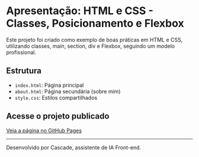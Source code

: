 # Apresentação: HTML e CSS - Classes, Posicionamento e Flexbox

Este projeto foi criado como exemplo de boas práticas em HTML e CSS, utilizando classes, main, section, div e Flexbox, seguindo um modelo profissional.

## Estrutura
- `index.html`: Página principal
- `about.html`: Página secundária (sobre mim)
- `style.css`: Estilos compartilhados

## Acesse o projeto publicado
[Veja a página no GitHub Pages](https://fnjunior95.github.io/presentation/)

---

Desenvolvido por Cascade, assistente de IA Front-end.